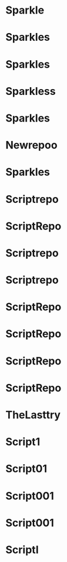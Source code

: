# Sparkle
# Sparkles
# Sparkles
# Sparkless
# Sparkles
# Newrepoo
# Sparkles
# Scriptrepo
# ScriptRepo
# Scriptrepo
# Scriptrepo
# ScriptRepo
# ScriptRepo
# ScriptRepo
# ScriptRepo
# TheLasttry
# Script1
# Script01
# Script001
# Script001
# ScriptI
